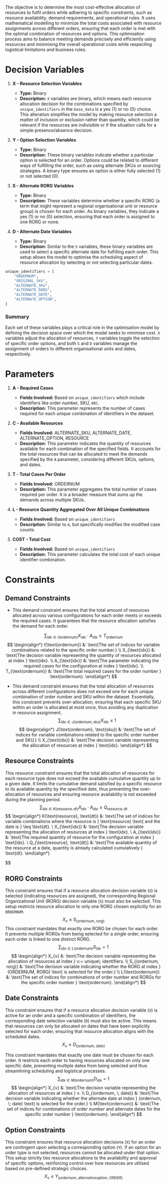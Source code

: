 The objective is to determine the most cost-effective allocation of resources to fulfil orders while adhering to specific constraints, such as resource availability, demand requirements, and operational rules. It uses mathematical modelling to minimize the total costs associated with resource assignments across different orders, ensuring that each order is met with the optimal combination of resources and options. This optimisation process aims to balance meeting demands precisely and efficiently using resources and minimising the overall operational costs while respecting logistical limitations and business rules.

# Decision Variables


1. **X - Resource Selection Variables**
    
    - **Type:** Binary
    - **Description:** `X` variables are binary, which means each resource allocation decision for the combinations specified by `unique_identifiers` in the `base_data` is a yes (1) or no (0) choice. This alteration simplifies the model by making resource selection a matter of inclusion or exclusion rather than quantity, which could be relevant if the resources are indivisible or if the situation calls for a simple presence/absence decision.
2. **Y - Option Selection Variables**
    
    - **Type:** Binary
    - **Description:** These binary variables indicate whether a particular option is selected for an order. Options could be related to different ways of fulfilling the order, such as using alternate SKUs or sourcing strategies. A binary type ensures an option is either fully selected (1) or not selected (0).
3. **S - Alternate RORG Variables**
    
    - **Type:** Binary
    - **Description:** These variables determine whether a specific RORG (a term that might represent a regional organisational unit or resource group) is chosen for each order. As binary variables, they indicate a yes (1) or no (0) selection, ensuring that each order is assigned to one RORG or none.
4. **D - Alternate Date Variables**
    
    - **Type:** Binary
    - **Description:** Similar to the `S` variables, these binary variables are used to select a specific alternate date for fulfilling each order. This setup allows the model to optimise the scheduling aspect of resource allocation by selecting or not selecting particular dates.

```Python
unique_identifiers = [  
    "ORDERNUM",  
    "ORIGINAL_SKU",  
    "ALTERNATE_SKU",  
    "ALTERNATE_RORG",  
    "ALTERNATE_DATE",  
    "ALTERNATE_OPTION",  
]
```
### Summary

Each set of these variables plays a critical role in the optimisation model by defining the decision space over which the model seeks to minimise cost. `X` variables adjust the allocation of resources, `Y` variables toggle the selection of specific order options, and both `S` and `D` variables manage the assignment of orders to different organisational units and dates, respectively.

# Parameters
1. **A - Required Cases**
    
    - **Fields Involved:** Based on `unique_identifiers` which include identifiers like order number, SKU, etc.
    - **Description:** This parameter represents the number of cases required for each unique combination of identifiers in the dataset.
2. **C - Available Resources**
    
    - **Fields Involved:** ALTERNATE_SKU, ALTERNATE_DATE, ALTERNATE_OPTION, RESOURCE
    - **Description:** This parameter indicates the quantity of resources available for each combination of the specified fields. It accounts for the total resources that can be allocated to meet the demands specified by the `A` parameter, considering different SKUs, options, and dates.
3. **T - Total Cases Per Order**
    
    - **Fields Involved:** ORDERNUM
    - **Description:** This parameter aggregates the total number of cases required per order. It is a broader measure that sums up the demands across multiple SKUs.
4. **L - Resource Quantity Aggregated Over All Unique Combinations**
    
    - **Fields Involved:** Based on `unique_identifiers`
    - **Description:** Similar to `A`, but specifically modifies the modified case counts.
5. **COST - Total Cost**
    
    - **Fields Involved:** Based on `unique_identifiers`
    - **Description:** This parameter calculates the total cost of each unique identifier combination. 

# Constraints
## Demand Constraints
- This demand constraint ensures that the total amount of resources allocated across various configurations for each order meets or exceeds the required cases. It guarantees that the resource allocation satisfies the demand for each order.

$$\sum_{\text{idx} \in I(\text{ordernum})} X_{\text{idx}} \cdot A_{\text{idx}} \geq T_{\text{ordernum}}$$
$$
\begin{align*}
I(\text{ordernum}) &: \text{The set of indices for variable combinations related to the specific order number.} \\
X_{\text{idx}} &: \text{The decision variable representing the quantity of resources allocated at index } \text{idx}. \\
A_{\text{idx}} &: \text{The parameter indicating the required cases for the configuration at index } \text{idx}. \\
T_{\text{ordernum}} &: \text{The total required cases for the order number } \text{ordernum}.
\end{align*}
$$
- This demand constraint ensures that the total allocation of resources across different configurations does not exceed one for each unique combination of order number and SKU within the dataset. Essentially, this constraint prevents over-allocation, ensuring that each specific SKU within an order is allocated at most once, thus avoiding any duplication in resource assignment.
$$\sum_{\text{idx} \in J(\text{ordernum}, \text{sku})} X_{\text{idx}} \leq 1$$
$$
\begin{align*}
J(\text{ordernum}, \text{sku}) &: \text{The set of indices for variable combinations related to the specific order number and SKU.} \\
X_{\text{idx}} &: \text{The decision variable representing the allocation of resources at index } \text{idx}.
\end{align*}
$$
## Resource Constraints
This resource constraint ensures that the total allocation of resources for each resource type does not exceed the available cumulative quantity up to a given date. It limits the cumulative demand satisfied by a specific resource to its available quantity by the specified date, thus preventing the over-allocation of resources and ensuring resource availability is not exceeded during the planning period.
$$\sum_{\text{idx} \in K(\text{resource}, \text{dt})} X_{\text{idx}} \cdot A_{\text{idx}} \leq Q_{\text{resource}, \text{dt}}$$
$$
\begin{align*}
K(\text{resource}, \text{dt}) &: \text{The set of indices for variable combinations where the resource is } \text{resource} \text{ and the date is } \leq \text{dt}. \\
X_{\text{idx}} &: \text{The decision variable representing the allocation of resources at index } \text{idx}. \\
A_{\text{idx}} &: \text{The required quantity of resource for the configuration at index } \text{idx}. \\
Q_{\text{resource}, \text{dt}} &: \text{The available quantity of the resource at a date, quantity is already calculated cumulatively } \text{dt}.
\end{align*}

$$

## RORG Constraints
This constraint ensures that if a resource allocation decision variable (`X`) is selected (indicating resources are assigned), the corresponding Regional Organizational Unit (RORG) decision variable (`S`) must also be selected. This setup restricts resource allocation to only one RORG chosen explicitly for an `ORDERNUM`.
$$ X_{v} \leq S_{(ordernum,\;rorg)} $$
This constraint mandates that exactly one RORG be chosen for each order. It prevents multiple RORGs from being selected for a single order, ensuring each order is linked to one distinct RORG.
$$\sum_{\text{idx} \in L(\text{ordernum})} S_{\text{idx}} = 1$$
$$
\begin{align*}
X_{v} &: \text{The decision variable representing the allocation of resources at index } v:= unique\; identifiers. \\
S_{(ordernum, rorg)} &: \text{The decision variable indicating whether the RORG at index } (ORDERNUM, RORG) \text{ is selected for the order.} \\
L(\text{ordernum}) &: \text{The set of indices for combinations of order number and RORGs for the specific order number } \text{ordernum}.
\end{align*}
$$

## Date Constraints
This constraint ensures that if a resource allocation decision variable (`X`) is active for an order and a specific combination of identifiers, the corresponding date selection variable (`D`) must also be active. This means that resources can only be allocated on dates that have been explicitly selected for each order, ensuring that resource allocation aligns with the scheduled dates.
$$X_{v} \leq D_{(ordernum, \; date)}$$

This constraint mandates that exactly one date must be chosen for each order. It restricts each order to having resources allocated on only one specific date, preventing multiple dates from being selected and thus streamlining scheduling and logistical processes.
$$\sum_{\text{idx} \in M(\text{ordernum})} D_{\text{idx}} = 1$$
$$
\begin{align*}
X_{v} &: \text{The decision variable representing the allocation of resources at index } v. \\
D_{(ordernum, \; date)} &: \text{The decision variable indicating whether the alternate date at index } (ordernum, \; date) \text{ is selected for the order.} \\
M(\text{ordernum}) &: \text{The set of indices for combinations of order number and alternate dates for the specific order number } \text{ordernum}.
\end{align*}
$$

## Option Constraints
This constraint ensures that resource allocation decisions (`X`) for an order are contingent upon selecting a corresponding option (`Y`). If an option for an order type is not selected, resources cannot be allocated under that option. This setup strictly ties resource allocations to the availability and approval of specific options, reinforcing control over how resources are utilised based on pre-defined strategic choices.
$$X_{v} \leq Y_{(ordernum,\; alternative option, \; ORDER)}$$